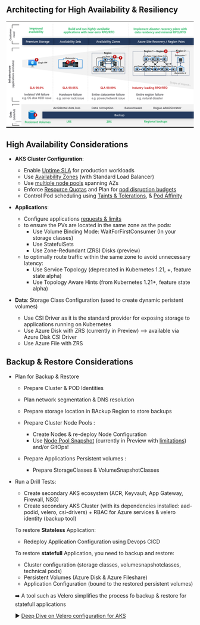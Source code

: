 ## Architecting for High Availability & Resiliency

![Plan Backup Restore](./media/plan_backup_restore.png)

## High Availability Considerations
* **AKS Cluster Configuration**:
	- Enable [Uptime SLA](https://docs.microsoft.com/en-us/azure/aks/uptime-sla) for production workloads
	- Use [Availability Zones](https://docs.microsoft.com/en-us/azure/aks/availability-zones) (with Standard Load Balancer)
	- Use [multiple node pools](https://docs.microsoft.com/en-us/azure/aks/use-multiple-node-pools) spanning AZs
	- Enforce [Resource Quotas](https://docs.microsoft.com/en-us/azure/aks/operator-best-practices-scheduler#enforce-resource-quotas) and Plan for [pod disruption budgets](https://docs.microsoft.com/en-us/azure/aks/operator-best-practices-scheduler#plan-for-availability-using-pod-disruption-budgets)
	- Control Pod scheduling using [Taints & Tolerations](https://docs.microsoft.com/en-us/azure/aks/operator-best-practices-advanced-scheduler#provide-dedicated-nodes-using-taints-and-tolerations), & [Pod Affinity](https://docs.microsoft.com/en-us/azure/aks/operator-best-practices-advanced-scheduler#control-pod-scheduling-using-node-selectors-and-affinity)



* **Applications**: 
  - Configure applications [requests & limits](https://docs.microsoft.com/en-us/azure/aks/developer-best-practices-resource-management#define-pod-resource-requests-and-limits)
  - to ensure the PVs are located in the same zone as the pods:
     - Use Volume Binding Mode: WaitForFirstConsumer (In your storage classes)
     - Use StatefulSets
     - Use Zone-Redundant (ZRS) Disks (preview)
   - to optimally route traffic within the same zone to avoid unnecessary latency: 
      - Use Service Topology (deprecated in Kubernetes 1.21, +, feature state alpha)
      - Use Topology Aware Hints (from Kubernetes 1.21+, feature state alpha)


* **Data**: 
Storage Class Configuration (used to create dynamic peristent volumes)
	- Use CSI Driver as it is the standard provider for exposing storage to applications running on Kubernetes
	- Use Azure Disk with ZRS (currently in Preview) --> available via Azure Disk CSI Driver
	- Use Azure File with ZRS


## Backup & Restore Considerations

* Plan for Backup & Restore
	-  Prepare Cluster & POD Identities
	- Plan network segmentation & DNS resolution
	- Prepare storage location in BAckup Region to store backups

	- Prepare Cluster Node Pools :
	  - Create Nodes & re-deploy Node Configuration
	  -  Use [Node Pool Snapshot](https://docs.microsoft.com/en-us/azure/aks/node-pool-snapshot) (currently in Preview with [limitations](https://docs.microsoft.com/en-us/azure/aks/node-pool-snapshot#limitations))  and/or GitOps!


	-  Prepare Applications Persistent volumes : 
	  	-  Prepare StorageClasses & VolumeSnapshotClasses 

* Run a Drill Tests:
	* Create secondary AKS ecosystem (ACR, Keyvault, App Gateway, Firewall, NSG)
	* Create secondary AKS Cluster (with its dependencies installed: aad-podid, velero, csi-drivers) + RBAC for Azure services & velero identity (backup tool)

	To restore **Stateless** Application: 
	* Redeploy Application Configuration using Devops CICD

	To restore **statefull** Application, you need to backup and restore:
	* Cluster configuration (storage classes, volumesnapshotclasses, technical pods)
	*  Persistent Volumes (Azure Disk & Azure Fileshare)
	*  Application Configuration (bound to the restored persistent volumes)
	
	➡️ A tool such as Velero simplifies the process fo backup & restore for statefull applications
	
	:arrow_forward: [Deep Dive on Velero configuration for AKS](./velero_terraform_sample)




